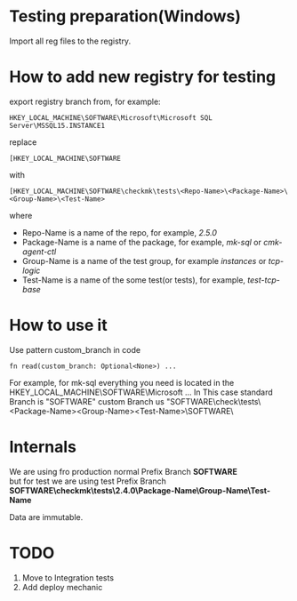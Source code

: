 # Testing preparation(Windows)

Import all reg files to the registry.

# How to add new registry for testing

export registry branch from, for example:

```
HKEY_LOCAL_MACHINE\SOFTWARE\Microsoft\Microsoft SQL Server\MSSQL15.INSTANCE1
```

replace
```
[HKEY_LOCAL_MACHINE\SOFTWARE
```
with
```
[HKEY_LOCAL_MACHINE\SOFTWARE\checkmk\tests\<Repo-Name>\<Package-Name>\<Group-Name>\<Test-Name>
```
where

* Repo-Name is a name of the repo, for example, *2.5.0*
* Package-Name is a name of the package, for example, *mk-sql* or *cmk-agent-ctl*
* Group-Name is a name of the test group, for example *instances* or *tcp-logic*
* Test-Name is a name of the some test(or tests), for example, *test-tcp-base*

# How to use it

Use pattern custom_branch in code

```
fn read(custom_branch: Optional<None>) ...
```

For example, for mk-sql everything you need  is located in the HKEY_LOCAL_MACHINE\SOFTWARE\Microsoft ...
In This case
standard Branch is "SOFTWARE\"
custom Branch us "SOFTWARE\check\tests\\<Repo-Name>\<Package-Name>\<Group-Name>\<Test-Name>\SOFTWARE\


# Internals

We are using fro production normal Prefix Branch 
**SOFTWARE**  
but for test we are using test Prefix Branch
**SOFTWARE\checkmk\tests\2.4.0\Package-Name\Group-Name\Test-Name**

Data are immutable.

# TODO

1. Move to Integration tests
2. Add deploy mechanic
